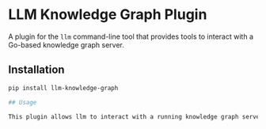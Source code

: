 # LLM Knowledge Graph Plugin

A plugin for the `llm` command-line tool that provides tools to interact with a Go-based knowledge graph server.

## Installation

```bash
pip install llm-knowledge-graph

## Usage

This plugin allows llm to interact with a running knowledge graph server, enabling it to create, read, and search for entities and relations using natural language.
